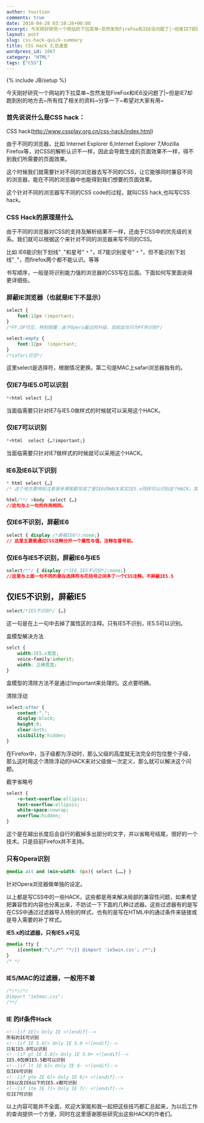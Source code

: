 ```yaml
---
author: Yourtion
comments: true
date: 2010-04-28 03:10:26+00:00
excerpt: 今天刚好研究一个网站的下拉菜单~忽然发现FireFox和IE6没问题了|~但是IE7却跑到别的地方去~所有找了相关的资料~分享一下~希望对大家有用~　　由于不同的浏览器对CSS的支持及解析结果不一样，还由于CSS中的优先级的关系。我们就可以根据这个来针对不同的浏览器来写不同的CSS
layout: post
slug: css-hack-quick-summary
title: CSS Hack 汇总速查
wordpress_id: 1067
category: "HTML"
tags: ["CSS"]
---
```

{% include JB/setup %}

今天刚好研究一个网站的下拉菜单~忽然发现FireFox和IE6没问题了|~但是IE7却跑到别的地方去~所有找了相关的资料~分享一下~希望对大家有用~

### 首先说说什么是CSS hack：

CSS hack(http://www.cssplay.org.cn/css-hack/index.html)

由于不同的浏览器，比如 Internet Explorer 6,Internet Explorer 7,Mozilla Firefox等，对CSS的解析认识不一样，因此会导致生成的页面效果不一样，得不到我们所需要的页面效果。

这个时候我们就需要针对不同的浏览器去写不同的CSS，让它能够同时兼容不同的浏览器，能在不同的浏览器中也能得到我们想要的页面效果。

这个针对不同的浏览器写不同的CSS code的过程，就叫CSS hack,也叫写CSS hack。

### CSS Hack的原理是什么
由于不同的浏览器对CSS的支持及解析结果不一样，还由于CSS中的优先级的关系。我们就可以根据这个来针对不同的浏览器来写不同的CSS。

比如 IE6能识别下划线"```_```"和星号" ```*``` "，IE7能识别星号" ```*``` "，但不能识别下划线"```_```"，而firefox两个都不能认识。等等

书写顺序，一般是将识别能力强的浏览器的CSS写在后面。下面如何写里面说得更详细些。

### 屏蔽IE浏览器（也就是IE下不显示）

```css 
select {
	font:12px !important;
} 
/*FF,OP可见，特别提醒：由于Opera最近的升级，目前此句只为FF所识别*/

select:empty {
	font:12px  !important;
} 
/*safari可见*/
```

这里select是选择符，根据情况更换。第二句是MAC上safari浏览器独有的。


### 仅IE7与IE5.0可以识别

```css
*+html select {…}
```

当面临需要只针对IE7与IE5.0做样式的时候就可以采用这个HACK。

### 仅IE7可以识别

```css
*+html  select {…!important;}
```

当面临需要只针对IE7做样式的时候就可以采用这个HACK。

### IE6及IE6以下识别

```css
* html select {…}
/* 这个地方要特别注意很多博客都写成了是IE6的HACK其实IE5.x同样可以识别这个HACK。其它浏览器不识别。*/

html/**/ >body  select {…}
//这句与上一句的作用相同。
```


### 仅IE6不识别，屏蔽IE6

```css
select { display /*屏蔽IE6*/:none;}
// 这里主要是通过CSS注释分开一个属性与值，注释在冒号前。
```


### 仅IE6与IE5不识别，屏蔽IE6与IE5

```css
select/**/ { display /*IE6,IE5不识别*/:none;}
//这里与上面一句不同的是在选择符与花括号之间多了一个CSS注释。不屏蔽IE5.5
```


## 仅IE5不识别，屏蔽IE5
```css
select/*IE5不识别*/ {…}
```

这一句是在上一句中去掉了属性区的注释。只有IE5不识别，IE5.5可以识别。

盒模型解决方法

```css
selct {
	width:IE5.x宽度; 
	voice-family:inherit; 
	width: 正确宽度;
}
```
盒模型的清除方法不是通过!important来处理的。这点要明确。

清除浮动

```css
select:after {
	content:"."; 
	display:block; 
	height:0; 
	clear:both; 
	visibility:hidden;
}
```

在Firefox中，当子级都为浮动时，那么父级的高度就无法完全的包住整个子级，那么这时用这个清除浮动的HACK来对父级做一次定义，那么就可以解决这个问题。

截字省略号

```css
select { 
	-o-text-overflow:ellipsis; 
	text-overflow:ellipsis; 
	white-space:nowrap; 
	overflow:hidden; 
}
```

这个是在越出长度后会自行的截掉多出部分的文字，并以省略号结尾，很好的一个技术。只是目前Firefox并不支持。

### 只有Opera识别
```css
@media all and (min-width: 0px){ select {……} }

```

针对Opera浏览器做单独的设定。

以上都是写CSS中的一些HACK，这些都是用来解决局部的兼容性问题，如果希望把兼容性的内容也分离出来，不妨试一下下面的几种过滤器。这些过滤器有的是写在CSS中通过过滤器导入特别的样式，也有的是写在HTML中的通过条件来链接或是导入需要的补丁样式。

**IE5.x的过滤器，只有IE5.x可见**

```css
@media tty {
	i{content:"\";/*" "*/}} @import 'ie5win.css'; /*";}
}
/* */
```


### IE5/MAC的过滤器，一般用不着

```css
/*\*//*/
@import "ie5mac.css";
/**/
```


### IE 的if条件Hack
```html
<!--[if IE]> Only IE <![endif]-->
所有的IE可识别
<!--[if IE 5.0]> Only IE 5.0 <![endif]-->
只有IE5.0可以识别
<!--[if gt IE 5.0]> Only IE 5.0+ <![endif]-->
IE5.0包换IE5.5都可以识别
<!--[if lt IE 6]> Only IE 6- <![endif]-->
仅IE6可识别
<!--[if gte IE 6]> Only IE 6/+ <![endif]-->
IE6以及IE6以下的IE5.x都可识别
<!--[if lte IE 7]> Only IE 7/- <![endif]-->
仅IE7可识别

```

以上内容可能并不全面，欢迎大家能和我一起把这些技巧都汇总起来，为以后工作的查询提供一个方便，同时在这里感谢那些研究出这些HACK的作者们。
